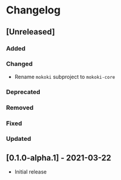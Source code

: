 # Changelog

## [Unreleased]

### Added

### Changed

- Rename `mokoki` subproject to `mokoki-core`

### Deprecated

### Removed

### Fixed

### Updated


## [0.1.0-alpha.1] - 2021-03-22
- Initial release
